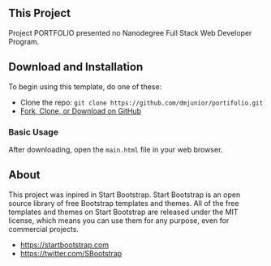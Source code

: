 ## This Project

Project PORTFOLIO presented no Nanodegree Full Stack Web Developer Program.

## Download and Installation

To begin using this template, do one of these:
* Clone the repo: `git clone https://github.com/dmjunior/portifolio.git`
* [Fork, Clone, or Download on GitHub](https://github.com/dmjunior/portifolio.git)

### Basic Usage

After downloading, open the `main.html` file in your web browser.

## About

This project was inpired in Start Bootstrap.
Start Bootstrap is an open source library of free Bootstrap templates and themes. All of the free templates and themes on Start Bootstrap are released under the MIT license, which means you can use them for any purpose, even for commercial projects.

* https://startbootstrap.com
* https://twitter.com/SBootstrap

